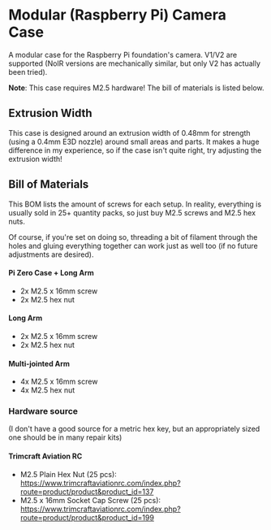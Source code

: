 # Modular (Raspberry Pi) Camera Case

A modular case for the Raspberry Pi foundation's camera. V1/V2 are supported (NoIR versions are mechanically similar, but only V2 has actually been tried).

**Note**: This case requires M2.5 hardware! The bill of materials is listed
below.

## Extrusion Width

This case is designed around an extrusion width of 0.48mm for strength (using a 0.4mm E3D nozzle) around small areas and parts. It makes a huge difference in my experience, so if the case isn't quite right, try adjusting the extrusion width!

## Bill of Materials

This BOM lists the amount of screws for each setup. In reality, everything is usually sold in 25+ quantity packs, so just buy M2.5 screws and M2.5 hex nuts.

Of course, if you're set on doing so, threading a bit of filament through the
holes and gluing everything together can work just as well too (if no future adjustments are desired).

#### Pi Zero Case + Long Arm

* 2x M2.5 x 16mm screw
* 2x M2.5 hex nut

#### Long Arm

* 2x M2.5 x 16mm screw
* 2x M2.5 hex nut

#### Multi-jointed Arm

* 4x M2.5 x 16mm screw
* 4x M2.5 hex nut

### Hardware source

(I don't have a good source for a metric hex key, but an appropriately sized one should be in many repair kits)

#### Trimcraft Aviation RC

* M2.5 Plain Hex Nut (25 pcs): https://www.trimcraftaviationrc.com/index.php?route=product/product&product_id=137
* M2.5 x 16mm Socket Cap Screw (25 pcs): https://www.trimcraftaviationrc.com/index.php?route=product/product&product_id=199
